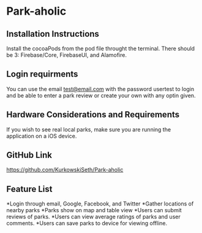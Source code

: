 # Park-aholic

## Installation Instructions

Install the cocoaPods from the pod file throught the terminal. There should be 3: Firebase/Core, FirebaseUI, and Alamofire.

## Login requirments

You can use the email test@email.com with the password usertest to login and be able to enter a park review or create your own with any optin given.

## Hardware Considerations and Requirements

If you wish to see real local parks, make sure you are running the application on a iOS device.

## GitHub Link
https://github.com/KurkowskiSeth/Park-aholic

## Feature List
*Login through email, Google, Facebook, and Twitter
*Gather locations of nearby parks
*Parks show on map and table view
*Users can submit reviews of parks.
*Users can view average ratings of parks and user comments.
*Users can save parks to device for viewing offline.


